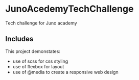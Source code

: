 # JunoAcedemyTechChallenge
Tech challenge for Juno academy 
## Includes
This project demonstates:


- use of scss for css styling 
- use of flexbox for layout 
- use of @media to create a responsive web design
